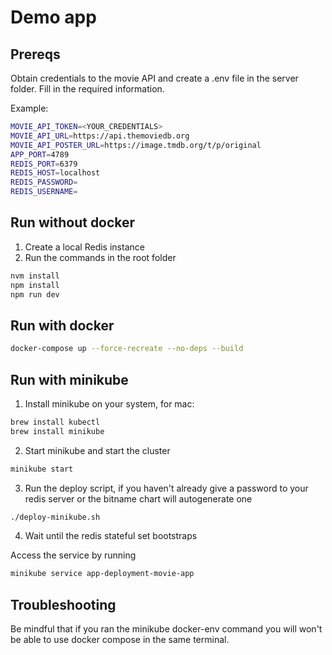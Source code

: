 # Demo app

## Prereqs

Obtain credentials to the movie API and create a .env file in the server folder. Fill in the required information.

Example:
```bash
MOVIE_API_TOKEN=<YOUR_CREDENTIALS>
MOVIE_API_URL=https://api.themoviedb.org
MOVIE_API_POSTER_URL=https://image.tmdb.org/t/p/original
APP_PORT=4789
REDIS_PORT=6379
REDIS_HOST=localhost
REDIS_PASSWORD=
REDIS_USERNAME=
```

## Run without docker

1. Create a local Redis instance
2. Run the commands in the root folder
```bash
nvm install
npm install
npm run dev
```

## Run with docker

```bash
docker-compose up --force-recreate --no-deps --build
```

## Run with minikube

1. Install minikube on your system, for mac:
```bash
brew install kubectl
brew install minikube
```
2. Start minikube and start the cluster
```bash
minikube start
```
3. Run the deploy script, if you haven't already give a password to your redis server or the bitname chart will autogenerate one
```bash
./deploy-minikube.sh
```
4. Wait until the redis stateful set bootstraps

Access the service by running
```bash
minikube service app-deployment-movie-app
```

## Troubleshooting

Be mindful that if you ran the minikube docker-env command you will won't be able to use docker compose in the same terminal.
